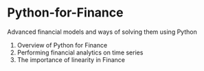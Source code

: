 # Python-for-Finance
Advanced financial models and ways of solving them using Python
1. Overview of Python for Finance
2. Performing financial analytics on time series 
3. The importance of linearity in Finance
